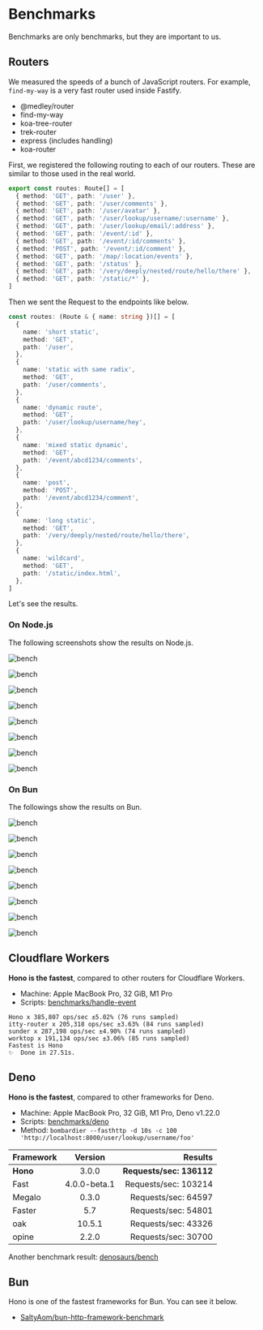 # Benchmarks

Benchmarks are only benchmarks, but they are important to us.

## Routers

We measured the speeds of a bunch of JavaScript routers.
For example, `find-my-way` is a very fast router used inside Fastify.

- @medley/router
- find-my-way
- koa-tree-router
- trek-router
- express (includes handling)
- koa-router

First, we registered the following routing to each of our routers.
These are similar to those used in the real world.

```ts
export const routes: Route[] = [
  { method: 'GET', path: '/user' },
  { method: 'GET', path: '/user/comments' },
  { method: 'GET', path: '/user/avatar' },
  { method: 'GET', path: '/user/lookup/username/:username' },
  { method: 'GET', path: '/user/lookup/email/:address' },
  { method: 'GET', path: '/event/:id' },
  { method: 'GET', path: '/event/:id/comments' },
  { method: 'POST', path: '/event/:id/comment' },
  { method: 'GET', path: '/map/:location/events' },
  { method: 'GET', path: '/status' },
  { method: 'GET', path: '/very/deeply/nested/route/hello/there' },
  { method: 'GET', path: '/static/*' },
]
```

Then we sent the Request to the endpoints like below.

```ts
const routes: (Route & { name: string })[] = [
  {
    name: 'short static',
    method: 'GET',
    path: '/user',
  },
  {
    name: 'static with same radix',
    method: 'GET',
    path: '/user/comments',
  },
  {
    name: 'dynamic route',
    method: 'GET',
    path: '/user/lookup/username/hey',
  },
  {
    name: 'mixed static dynamic',
    method: 'GET',
    path: '/event/abcd1234/comments',
  },
  {
    name: 'post',
    method: 'POST',
    path: '/event/abcd1234/comment',
  },
  {
    name: 'long static',
    method: 'GET',
    path: '/very/deeply/nested/route/hello/there',
  },
  {
    name: 'wildcard',
    method: 'GET',
    path: '/static/index.html',
  },
]
```

Let's see the results.

### On Node.js

The following screenshots show the results on Node.js.

![bench](/images/bench01.png)

![bench](/images/bench02.png)

![bench](/images/bench03.png)

![bench](/images/bench04.png)

![bench](/images/bench05.png)

![bench](/images/bench06.png)

![bench](/images/bench07.png)

![bench](/images/bench08.png)

### On Bun

The followings show the results on Bun.

![bench](/images/bench09.png)

![bench](/images/bench10.png)

![bench](/images/bench11.png)

![bench](/images/bench12.png)

![bench](/images/bench13.png)

![bench](/images/bench14.png)

![bench](/images/bench15.png)

![bench](/images/bench16.png)

## Cloudflare Workers

**Hono is the fastest**, compared to other routers for Cloudflare Workers.

- Machine: Apple MacBook Pro, 32 GiB, M1 Pro
- Scripts: [benchmarks/handle-event](https://github.com/honojs/hono/tree/main/benchmarks/handle-event)

```
Hono x 385,807 ops/sec ±5.02% (76 runs sampled)
itty-router x 205,318 ops/sec ±3.63% (84 runs sampled)
sunder x 287,198 ops/sec ±4.90% (74 runs sampled)
worktop x 191,134 ops/sec ±3.06% (85 runs sampled)
Fastest is Hono
✨  Done in 27.51s.
```

## Deno

**Hono is the fastest**, compared to other frameworks for Deno.

- Machine: Apple MacBook Pro, 32 GiB, M1 Pro, Deno v1.22.0
- Scripts: [benchmarks/deno](https://github.com/honojs/hono/tree/main/benchmarks/deno)
- Method: `bombardier --fasthttp -d 10s -c 100 'http://localhost:8000/user/lookup/username/foo'`

| Framework |   Version    |                  Results |
| --------- | :----------: | -----------------------: |
| **Hono**  |    3.0.0     | **Requests/sec: 136112** |
| Fast      | 4.0.0-beta.1 |     Requests/sec: 103214 |
| Megalo    |    0.3.0     |      Requests/sec: 64597 |
| Faster    |     5.7      |      Requests/sec: 54801 |
| oak       |    10.5.1    |      Requests/sec: 43326 |
| opine     |    2.2.0     |      Requests/sec: 30700 |

Another benchmark result: [denosaurs/bench](https://github.com/denosaurs/bench)

## Bun

Hono is one of the fastest frameworks for Bun.
You can see it below.

- [SaltyAom/bun-http-framework-benchmark](https://github.com/SaltyAom/bun-http-framework-benchmark)
